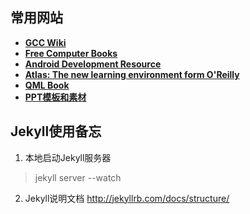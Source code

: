 
## 常用网站     
- **[GCC Wiki](http://gcc.gnu.org/wiki/HomePage)**  
- **[Free Computer Books](http://freecomputerbooks.com/)**   
- **[Android Development Resource](http://bootloader.wikidot.com/start)**   
- **[Atlas: The new learning environment form O'Reilly](http://chimera.labs.oreilly.com/)**   
- **[QML Book](http://qmlbook.github.io/)**   
- **[PPT模板和素材](http://www.51pptmoban.com/)**   

## Jekyll使用备忘
1. 本地启动Jekyll服务器
>jekyll server --watch
2. Jekyll说明文档 <http://jekyllrb.com/docs/structure/>
